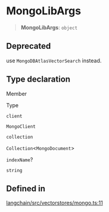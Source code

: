 MongoLibArgs
============

> **MongoLibArgs**: `object`

Deprecated[](#deprecated "Direct link to Deprecated")
------------------------------------------------------

use `MongoDBAtlasVectorSearch` instead.

Type declaration[](#type-declaration "Direct link to Type declaration")
------------------------------------------------------------------------

Member

Type

`client`

`MongoClient`

`collection`

`Collection`<`MongoDocument`\>

`indexName`?

`string`

Defined in[](#defined-in "Direct link to Defined in")
------------------------------------------------------

[langchain/src/vectorstores/mongo.ts:11](https://github.com/hwchase17/langchainjs/blob/1c1274d/langchain/src/vectorstores/mongo.ts#L11)